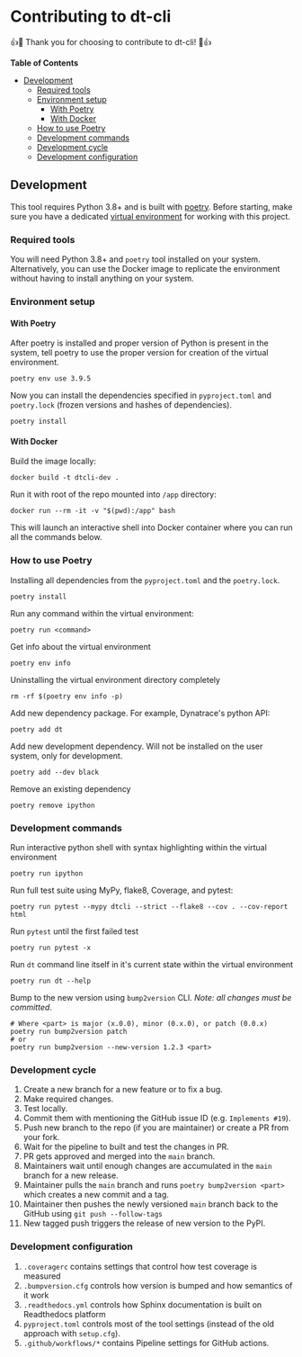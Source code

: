 # Contributing to dt-cli

👍🎉 Thank you for choosing to contribute to dt-cli! 🎉👍

**Table of Contents**

* [Development](#development)
  * [Required tools](#required-tools)
  * [Environment setup](#environment-setup)
    * [With Poetry](#with-poetry)
    * [With Docker](#with-docker)
  * [How to use Poetry](#how-to-use-poetry)
  * [Development commands](#development-commands)
  * [Development cycle](#development-cycle)
  * [Development configuration](#development-configuration)

<a id="development"></a>
## Development

This tool requires Python 3.8+ and is built with [poetry](https://python-poetry.org/).
Before starting, make sure you have a dedicated [virtual environment](https://docs.python.org/3/library/venv.html)
for working with this project.

<a id="required-tools"></a>
### Required tools

You will need Python 3.8+ and `poetry` tool installed on your system.
Alternatively, you can use the Docker image to replicate the environment without having to install anything on your system.

<a id="environment-setup"></a>
### Environment setup

<a id="with-poetry"></a>
#### With Poetry

After poetry is installed and proper version of Python is present in the system,
tell poetry to use the proper version for creation of the virtual environment.

```shell
poetry env use 3.9.5
```

Now you can install the dependencies specified in `pyproject.toml` and `poetry.lock` (frozen versions and hashes of dependencies).

```shell
poetry install
```

<a id="with-docker"></a>
#### With Docker

Build the image locally:

```shell
docker build -t dtcli-dev .
```

Run it with root of the repo mounted into `/app` directory:

```shell
docker run --rm -it -v "$(pwd):/app" bash
```

This will launch an interactive shell into Docker container where you can run all the commands below.

<a id="how-to-use-poetry"></a>
### How to use Poetry

Installing all dependencies from the `pyproject.toml` and the `poetry.lock`.

```shell
poetry install
```

Run any command within the virtual environment:

```shell
poetry run <command>
```

Get info about the virtual environment

```shell
poetry env info
```

Uninstalling the virtual environment directory completely

```shell
rm -rf $(poetry env info -p)
```

Add new dependency package. For example, Dynatrace's python API:

```shell
poetry add dt
```

Add new development dependency. Will not be installed on the user system, only for development.

```shell
poetry add --dev black
```

Remove an existing dependency

```shell
poetry remove ipython
```

<a id="development-commands"></a>
### Development commands

Run interactive python shell with syntax highlighting within the virtual environment

```shell
poetry run ipython
```

Run full test suite using MyPy, flake8, Coverage, and pytest:

```shell
poetry run pytest --mypy dtcli --strict --flake8 --cov . --cov-report html
```

Run `pytest` until the first failed test

```shell
poetry run pytest -x
```

Run `dt` command line itself in it's current state within the virtual environment

```shell
poetry run dt --help
```

Bump to the new version using `bump2version` CLI.
*Note: all changes must be committed*.

```shell
# Where <part> is major (x.0.0), minor (0.x.0), or patch (0.0.x)
poetry run bump2version patch
# or
poetry run bump2version --new-version 1.2.3 <part>
```

<a id="development-cycle"></a>
### Development cycle

1. Create a new branch for a new feature or to fix a bug.
1. Make required changes.
1. Test locally.
1. Commit them with mentioning the GitHub issue ID (e.g. `Implements #19`).
1. Push new branch to the repo (if you are maintainer) or create a PR from your fork.
1. Wait for the pipeline to built and test the changes in PR.
1. PR gets approved and merged into the `main` branch.
1. Maintainers wait until enough changes are accumulated in the `main` branch for a new release.
1. Maintainer pulls the `main` branch and runs `poetry bump2version <part>`
   which creates a new commit and a tag.
1. Maintainer then pushes the newly versioned `main` branch back to the GitHub using `git push --follow-tags`
1. New tagged push triggers the release of new version to the PyPI.

<a id="development-configuration"></a>
### Development configuration

1. `.coveragerc` contains settings that control how test coverage is measured
1. `.bumpversion.cfg` controls how version is bumped and how semantics of it work
1. `.readthedocs.yml` controls how Sphinx documentation is built on Readthedocs platform
1. `pyproject.toml` controls most of the tool settings (instead of the old approach with `setup.cfg`).
1. `.github/workflows/*` contains Pipeline settings for GitHub actions.

